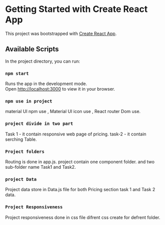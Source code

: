 # Getting Started with Create React App

This project was bootstrapped with [Create React App](https://github.com/facebook/create-react-app).

## Available Scripts

In the project directory, you can run:

### `npm start`

Runs the app in the development mode.\
Open [http://localhost:3000](http://localhost:3000) to view it in your browser.

### `npm use in project`

material UI npm use , Material UI icon use , React router Dom use.

### `project divide in two part `

Task 1 - it contain responsive web page of pricing.
task-2 - it contain serching Table. 

### `Project folders`

Routing is done in app.js. 
project contain one component folder.
and two sub-folder name Task1 and Task2.

### `project Data`

Project data store in Data.js file for both Pricing section task 1 and Task 2 data.

### `Project Responsiveness`

Project responsiveness done in css file difrent css create for defrent folder.
 
